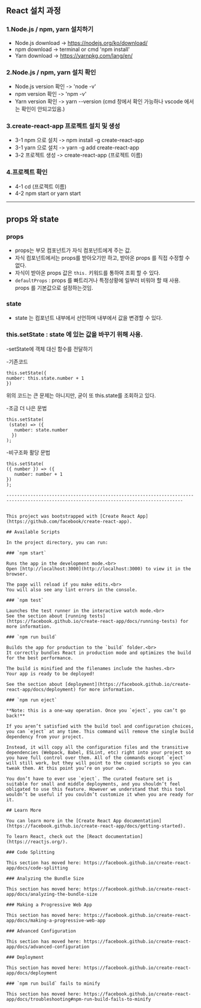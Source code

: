 ## React 설치 과정

### 1.Node.js / npm, yarn 설치하기
 - Node.js download -> https://nodejs.org/ko/download/
 - npm download -> terminal or cmd 'npm install'
 - Yarn download -> https://yarnpkg.com/lang/en/

### 2.Node.js / npm, yarn 설치 확인
 - Node.js version 확인 -> 'node -v'
 - npm version 확인 -> 'npm -v'
- Yarn version 확인 -> yarn --version (cmd 창에서 확인 가능하나 vscode 에서는 확인이 안되고있음.)

### 3.create-react-app 프로젝트 설치 및 생성
- 3-1 npm 으로 설치 -> npm install -g create-react-app
- 3-1 yarn 으로 설치 -> yarn -g add create-react-app
- 3-2 프로젝트 생성 -> create-react-app (프로젝트 이름)

### 4.프로젝트 확인
- 4-1 cd (프로젝트 이름)
- 4-2 npm start or yarn start

----------------------------------------------------------------------------------------------------------------------------------------

## props 와 state

### props
 - props는 부모 컴포넌트가 자식 컴포넌트에게 주는 값.
 - 자식 컴포넌트에서는 props를 받아오기만 하고, 받아온 props 를 직접 수정할 수 없다.
 - 자식이 받아온 props 값은 ``` this. ``` 키워드를 통하여 조회 할 수 있다.
 - ``` defaultProps ``` : props 를 빠트리거나 특정상황에 일부러 비워야 할 때 사용. props 를 기본값으로 설정하는것임.
 
### state
 - state 는 컴포넌트 내부에서 선언하며 내부에서 값을 변경할 수 있다.
 
 ### this.setState  : state 에 있는 값을 바꾸기 위해 사용.
 -setState에 객체 대신 함수를 전달하기

 -기존코드
 ``` 
this.setState({
 number: this.state.number + 1
})
  ```
 위의 코드는 큰 문제는 아니지만, 굳이 또 this.state를 조회하고 있다.

 -조금 더 나은 문법
 ``` 
 this.setState(
  (state) => ({
    number: state.number
   })
);
 ```
 
 -비구조화 활당 문법
 ```
this.setState(
 ({ number }) => ({
    number: number + 1  
 })
);
 
----------------------------------------------------------------------------------------------------------------------------------------


This project was bootstrapped with [Create React App](https://github.com/facebook/create-react-app).

## Available Scripts

In the project directory, you can run:

### `npm start`

Runs the app in the development mode.<br>
Open [http://localhost:3000](http://localhost:3000) to view it in the browser.

The page will reload if you make edits.<br>
You will also see any lint errors in the console.

### `npm test`

Launches the test runner in the interactive watch mode.<br>
See the section about [running tests](https://facebook.github.io/create-react-app/docs/running-tests) for more information.

### `npm run build`

Builds the app for production to the `build` folder.<br>
It correctly bundles React in production mode and optimizes the build for the best performance.

The build is minified and the filenames include the hashes.<br>
Your app is ready to be deployed!

See the section about [deployment](https://facebook.github.io/create-react-app/docs/deployment) for more information.

### `npm run eject`

**Note: this is a one-way operation. Once you `eject`, you can’t go back!**

If you aren’t satisfied with the build tool and configuration choices, you can `eject` at any time. This command will remove the single build dependency from your project.

Instead, it will copy all the configuration files and the transitive dependencies (Webpack, Babel, ESLint, etc) right into your project so you have full control over them. All of the commands except `eject` will still work, but they will point to the copied scripts so you can tweak them. At this point you’re on your own.

You don’t have to ever use `eject`. The curated feature set is suitable for small and middle deployments, and you shouldn’t feel obligated to use this feature. However we understand that this tool wouldn’t be useful if you couldn’t customize it when you are ready for it.

## Learn More

You can learn more in the [Create React App documentation](https://facebook.github.io/create-react-app/docs/getting-started).

To learn React, check out the [React documentation](https://reactjs.org/).

### Code Splitting

This section has moved here: https://facebook.github.io/create-react-app/docs/code-splitting

### Analyzing the Bundle Size

This section has moved here: https://facebook.github.io/create-react-app/docs/analyzing-the-bundle-size

### Making a Progressive Web App

This section has moved here: https://facebook.github.io/create-react-app/docs/making-a-progressive-web-app

### Advanced Configuration

This section has moved here: https://facebook.github.io/create-react-app/docs/advanced-configuration

### Deployment

This section has moved here: https://facebook.github.io/create-react-app/docs/deployment

### `npm run build` fails to minify

This section has moved here: https://facebook.github.io/create-react-app/docs/troubleshooting#npm-run-build-fails-to-minify
